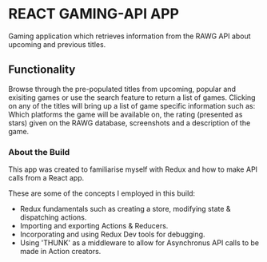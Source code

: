 # REACT GAMING-API APP

Gaming application which retrieves information from the RAWG API about upcoming and previous titles.

## Functionality

Browse through the pre-populated titles from upcoming, popular and exisiting games or use the search feature to return a list of games. Clicking on any of the titles will bring up a list of game specific information such as: Which platforms the game will be available on, the rating (presented as stars) given on the RAWG database, screenshots and a description of the game.

### About the Build

This app was created to familiarise myself with Redux and how to make API calls from a React app.

These are some of the concepts I employed in this build:

- Redux fundamentals such as creating a store, modifying state & dispatching actions.
- Importing and exporting Actions & Reducers.
- Incorporating and using Redux Dev tools for debugging.
- Using 'THUNK' as a middleware to allow for Asynchronus API calls to be made in Action creators.
